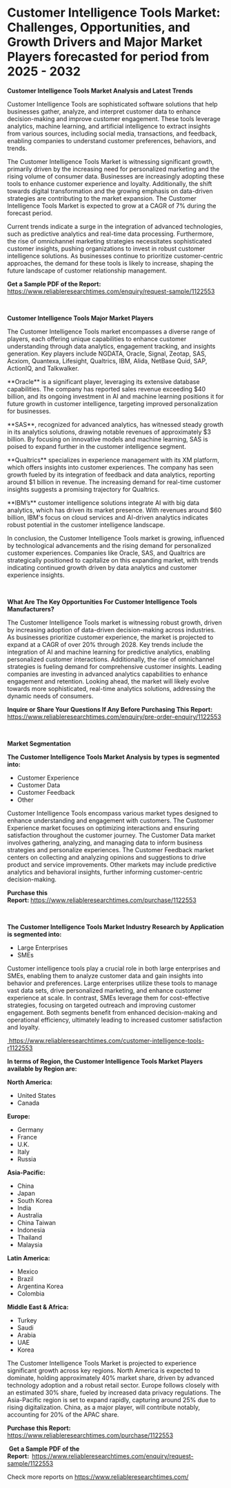 <p><h1>Customer Intelligence Tools Market: Challenges, Opportunities, and Growth Drivers and Major Market Players forecasted for period from 2025 - 2032</h1></p><p><strong>Customer Intelligence Tools Market Analysis and Latest Trends</strong></p>
<p><p>Customer Intelligence Tools are sophisticated software solutions that help businesses gather, analyze, and interpret customer data to enhance decision-making and improve customer engagement. These tools leverage analytics, machine learning, and artificial intelligence to extract insights from various sources, including social media, transactions, and feedback, enabling companies to understand customer preferences, behaviors, and trends.</p><p>The Customer Intelligence Tools Market is witnessing significant growth, primarily driven by the increasing need for personalized marketing and the rising volume of consumer data. Businesses are increasingly adopting these tools to enhance customer experience and loyalty. Additionally, the shift towards digital transformation and the growing emphasis on data-driven strategies are contributing to the market expansion. The Customer Intelligence Tools Market is expected to grow at a CAGR of 7% during the forecast period.</p><p>Current trends indicate a surge in the integration of advanced technologies, such as predictive analytics and real-time data processing. Furthermore, the rise of omnichannel marketing strategies necessitates sophisticated customer insights, pushing organizations to invest in robust customer intelligence solutions. As businesses continue to prioritize customer-centric approaches, the demand for these tools is likely to increase, shaping the future landscape of customer relationship management.</p></p>
<p><strong>Get a Sample PDF of the Report:&nbsp;</strong> <a href="https://www.reliableresearchtimes.com/enquiry/request-sample/1122553?utm_campaign=2221&utm_medium=2&utm_source=Github&utm_content=ia&utm_term=10032025&utm_id=customer-intelligence-tools">https://www.reliableresearchtimes.com/enquiry/request-sample/1122553</a></p>
<p>&nbsp;</p>
<p><strong>Customer Intelligence Tools Major Market Players</strong></p>
<p><p>The Customer Intelligence Tools market encompasses a diverse range of players, each offering unique capabilities to enhance customer understanding through data analytics, engagement tracking, and insights generation. Key players include NGDATA, Oracle, Signal, Zeotap, SAS, Acxiom, Quantexa, Lifesight, Qualtrics, IBM, Alida, NetBase Quid, SAP, ActionIQ, and Talkwalker.</p><p>**Oracle** is a significant player, leveraging its extensive database capabilities. The company has reported sales revenue exceeding $40 billion, and its ongoing investment in AI and machine learning positions it for future growth in customer intelligence, targeting improved personalization for businesses.</p><p>**SAS**, recognized for advanced analytics, has witnessed steady growth in its analytics solutions, drawing notable revenues of approximately $3 billion. By focusing on innovative models and machine learning, SAS is poised to expand further in the customer intelligence segment.</p><p>**Qualtrics** specializes in experience management with its XM platform, which offers insights into customer experiences. The company has seen growth fueled by its integration of feedback and data analytics, reporting around $1 billion in revenue. The increasing demand for real-time customer insights suggests a promising trajectory for Qualtrics.</p><p>**IBM’s** customer intelligence solutions integrate AI with big data analytics, which has driven its market presence. With revenues around $60 billion, IBM's focus on cloud services and AI-driven analytics indicates robust potential in the customer intelligence landscape.</p><p>In conclusion, the Customer Intelligence Tools market is growing, influenced by technological advancements and the rising demand for personalized customer experiences. Companies like Oracle, SAS, and Qualtrics are strategically positioned to capitalize on this expanding market, with trends indicating continued growth driven by data analytics and customer experience insights.</p></p>
<p>&nbsp;</p>
<p><strong>What Are The Key Opportunities For Customer Intelligence Tools Manufacturers?</strong></p>
<p><p>The Customer Intelligence Tools market is witnessing robust growth, driven by increasing adoption of data-driven decision-making across industries. As businesses prioritize customer experience, the market is projected to expand at a CAGR of over 20% through 2028. Key trends include the integration of AI and machine learning for predictive analytics, enabling personalized customer interactions. Additionally, the rise of omnichannel strategies is fueling demand for comprehensive customer insights. Leading companies are investing in advanced analytics capabilities to enhance engagement and retention. Looking ahead, the market will likely evolve towards more sophisticated, real-time analytics solutions, addressing the dynamic needs of consumers.</p></p>
<p><strong>Inquire or Share Your Questions If Any Before Purchasing This Report:</strong> <a href="https://www.reliableresearchtimes.com/enquiry/pre-order-enquiry/1122553?utm_campaign=2221&utm_medium=2&utm_source=Github&utm_content=ia&utm_term=10032025&utm_id=customer-intelligence-tools">https://www.reliableresearchtimes.com/enquiry/pre-order-enquiry/1122553</a></p>
<p>&nbsp;</p>
<p><strong>Market Segmentation</strong></p>
<p><strong>The Customer Intelligence Tools Market Analysis by types is segmented into:</strong></p>
<p><ul><li>Customer Experience</li><li>Customer Data</li><li>Customer Feedback</li><li>Other</li></ul></p>
<p><p>Customer Intelligence Tools encompass various market types designed to enhance understanding and engagement with customers. The Customer Experience market focuses on optimizing interactions and ensuring satisfaction throughout the customer journey. The Customer Data market involves gathering, analyzing, and managing data to inform business strategies and personalize experiences. The Customer Feedback market centers on collecting and analyzing opinions and suggestions to drive product and service improvements. Other markets may include predictive analytics and behavioral insights, further informing customer-centric decision-making.</p></p>
<p><strong>Purchase this Report:&nbsp;</strong><a href="https://www.reliableresearchtimes.com/purchase/1122553?utm_campaign=2221&utm_medium=2&utm_source=Github&utm_content=ia&utm_term=10032025&utm_id=customer-intelligence-tools">https://www.reliableresearchtimes.com/purchase/1122553</a></p>
<p>&nbsp;</p>
<p><strong>The Customer Intelligence Tools Market Industry Research by Application is segmented into:</strong></p>
<p><ul><li>Large Enterprises</li><li>SMEs</li></ul></p>
<p><p>Customer intelligence tools play a crucial role in both large enterprises and SMEs, enabling them to analyze customer data and gain insights into behavior and preferences. Large enterprises utilize these tools to manage vast data sets, drive personalized marketing, and enhance customer experience at scale. In contrast, SMEs leverage them for cost-effective strategies, focusing on targeted outreach and improving customer engagement. Both segments benefit from enhanced decision-making and operational efficiency, ultimately leading to increased customer satisfaction and loyalty.</p></p>
<p><a href="https://www.reliableresearchtimes.com/customer-intelligence-tools-r1122553?utm_campaign=2221&utm_medium=2&utm_source=Github&utm_content=ia&utm_term=10032025&utm_id=customer-intelligence-tools">&nbsp;https://www.reliableresearchtimes.com/customer-intelligence-tools-r1122553</a></p>
<p><strong>In terms of Region, the Customer Intelligence Tools Market Players available by Region are:</strong></p>
<p>
    <p> <strong> North America: </strong>
        <ul>
            <li>United States</li>
            <li>Canada</li>
        </ul>
        </p> 
    <p> <strong> Europe: </strong>
        <ul>
            <li>Germany</li>
            <li>France</li>
            <li>U.K.</li>
            <li>Italy</li>
            <li>Russia</li>
        </ul>
        </p> 
    <p> <strong> Asia-Pacific: </strong>
        <ul>
            <li>China</li>
            <li>Japan</li>
            <li>South Korea</li>
            <li>India</li>
            <li>Australia</li>
            <li>China Taiwan</li>
            <li>Indonesia</li>
            <li>Thailand</li>
            <li>Malaysia</li>
        </ul>
        </p> 
    <p> <strong> Latin America: </strong>
        <ul>
            <li>Mexico</li>
            <li>Brazil</li>
            <li>Argentina Korea</li>
            <li>Colombia</li>
        </ul>
        </p> 
    <p> <strong> Middle East & Africa: </strong>
        <ul>
            <li>Turkey</li>
            <li>Saudi</li>
            <li>Arabia</li>
            <li>UAE</li>
            <li>Korea</li>
        </ul>
    </p>
    </p>
<p><p>The Customer Intelligence Tools Market is projected to experience significant growth across key regions. North America is expected to dominate, holding approximately 40% market share, driven by advanced technology adoption and a robust retail sector. Europe follows closely with an estimated 30% share, fueled by increased data privacy regulations. The Asia-Pacific region is set to expand rapidly, capturing around 25% due to rising digitalization. China, as a major player, will contribute notably, accounting for 20% of the APAC share.</p></p>
<p><strong>Purchase this Report: </strong><a href="https://www.reliableresearchtimes.com/purchase/1122553?utm_campaign=2221&utm_medium=2&utm_source=Github&utm_content=ia&utm_term=10032025&utm_id=customer-intelligence-tools">https://www.reliableresearchtimes.com/purchase/1122553</a></p>
<p>&nbsp;<strong>Get a Sample PDF of the Report:&nbsp;&nbsp;</strong><a href="https://www.reliableresearchtimes.com/enquiry/request-sample/1122553?utm_campaign=2221&utm_medium=2&utm_source=Github&utm_content=ia&utm_term=10032025&utm_id=customer-intelligence-tools">https://www.reliableresearchtimes.com/enquiry/request-sample/1122553</a></p>
<p><strong></strong></p>
<p>Check more reports on <a href="https://www.reliableresearchtimes.com/?utm_campaign=2221&utm_medium=2&utm_source=Github&utm_content=ia&utm_term=10032025&utm_id=customer-intelligence-tools">https://www.reliableresearchtimes.com/</a></p>